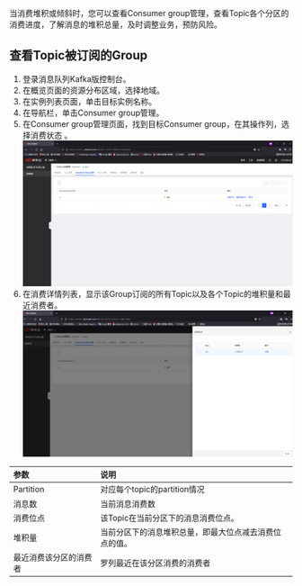 当消费堆积或倾斜时，您可以查看Consumer group管理，查看Topic各个分区的消费进度，了解消息的堆积总量，及时调整业务，预防风险。

## 查看Topic被订阅的Group
1. 登录消息队列Kafka版控制台。
2. 在概览页面的资源分布区域，选择地域。
3. 在实例列表页面，单击目标实例名称。
4. 在导航栏，单击Consumer group管理。
5. 在Consumer group管理页面，找到目标Consumer group，在其操作列，选择消费状态 。
![consumergroup](/documentation/Middleware/JCS-for-Kafka/image/consumergroup.png)
6. 在消费详情列表，显示该Group订阅的所有Topic以及各个Topic的堆积量和最近消费者。
![消费状态](/documentation/Middleware/JCS-for-Kafka/image/消费状态.png)


|参数| 说明 | 
|:--|:---|
|Partition |对应每个topic的partition情况|
|  消息数 |  当前消息消费数| 
|  消费位点 |  该Topic在当前分区下的消息消费位点。| 
| 堆积量	| 当前分区下的消息堆积总量，即最大位点减去消费位点的值。| 
| 最近消费该分区的消费者	| 罗列最近在该分区消费的消费者| 

